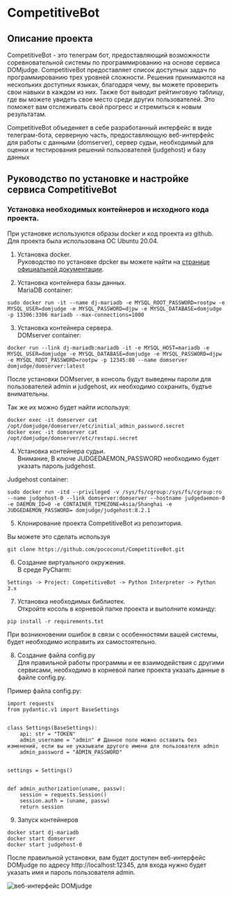 
# CompetitiveBot

## Описание проекта

CompetitiveBot - это телеграм бот, предоставляющий возможности соревновательной системы по программированию на основе сервиса DOMjudge. CompetitiveBot предоставляет список доступных задач по программированию трех уровней сложности. Решения принимаются на нескольких доступных языках, благодаря чему, вы можете проверить свои навыки в каждом из них. Также бот выводит рейтинговую таблицу, где вы можете увидеть свое место среди других пользователей. Это поможет вам отслеживать свой прогресс и стремиться к новым результатам.


CompetitiveBot объеденяет в себе разработанный интерфейс в виде телеграм-бота, серверную часть, предоставляющую веб-интерфейс для работы с данными (domserver), сервер судьи, необходимый для оценки и тестирования решений пользователей (judgehost) и базу данных

## Руководство по установке и настройке сервиса CompetitiveBot

### Установка необходимых контейнеров и исходного кода проекта.

При установке используются образы docker и код проекта из github. Для проекта была использована ОС Ubuntu 20.04.

1. Установка docker.
\
Руководство по установке dpcker вы можете найти на [странице официальной документации](https://docs.docker.com/engine/install/ubuntu/).

2. Установка контейнера базы данных.
\
MariaDB container:

```
sudo docker run -it --name dj-mariadb -e MYSQL_ROOT_PASSWORD=rootpw -e MYSQL_USER=domjudge -e MYSQL_PASSWORD=djpw -e MYSQL_DATABASE=domjudge -p 13306:3306 mariadb --max-connections=1000
```

3. Установка контейнера сервера.
\
DOMserver container:

```
docker run --link dj-mariadb:mariadb -it -e MYSQL_HOST=mariadb -e MYSQL_USER=domjudge -e MYSQL_DATABASE=domjudge -e MYSQL_PASSWORD=djpw -e MYSQL_ROOT_PASSWORD=rootpw -p 12345:80 --name domserver domjudge/domserver:latest
```

После установки DOMserver, в консоль будут выведены пароли для пользователей admin и judgehost, их необходимо сохранить, будтье внимательны.

Так же их можно будет найти используя:

```
docker exec -it domserver cat /opt/domjudge/domserver/etc/initial_admin_password.secret
docker exec -it domserver cat /opt/domjudge/domserver/etc/restapi.secret
```

4. Установка контейнера судьи.
\
Внимание, В ключе JUDGEDAEMON_PASSWORD необходимо будет указать пароль judgehost.

Judgehost container:

```
sudo docker run -itd --privileged -v /sys/fs/cgroup:/sys/fs/cgroup:ro --name judgehost-0 --link domserver:domserver --hostname judgedaemon-0 -e DAEMON_ID=0 -e CONTAINER_TIMEZONE=Asia/Shanghai -e JUDGEDAEMON_PASSWORD= domjudge/judgehost:8.2.1
```

5. Клонирование проекта CompetitiveBot из репозитория.

Вы можете это сделать используя

```
git clone https://github.com/pococonut/CompetitiveBot.git
```

6. Создание виртуального окружения.
\
В среде PyCharm:

```
Settings -> Project: CompetitiveBot -> Python Interpreter -> Python 3.x
```

7. Установка необходимых библиотек.
\
Откройте косоль в корневой папке проекта и выполните команду:
```
pip install -r requirements.txt
```
При возникновении ошибок в связи с особенностями вашей системы, будет необходимо исправить их самостоятельно.

8. Создание файла config.py 
\
Для правильной работы программы и ее взаимодействия с другими сервисами, необходимо в корневой папке проекта указать данные в файле config.py.

Пример файла config.py:

```
import requests
from pydantic.v1 import BaseSettings


class Settings(BaseSettings):
    api: str = "TOKEN"
    admin_username = "admin" # Данное поле можно оставить без изменений, если вы не указывали другого имени для пользователя admin
    admin_password = "ADMIN_PASSWORD"


settings = Settings()


def admin_authorization(uname, passw):
    session = requests.Session()
    session.auth = (uname, passw)
    return session
```

9. Запуск контейнеров

```
docker start dj-mariadb
docker start domserver
docker start judgehost-0
```

После правильной установки, вам будет доступен веб-интерфейс DOMjudge по адресу http://localhost:12345, для входа нужно будет указать имя и пароль пользователя admin.

![веб-интерфейс DOMjudge](/home/polina/Downloads/снимок1.png)




